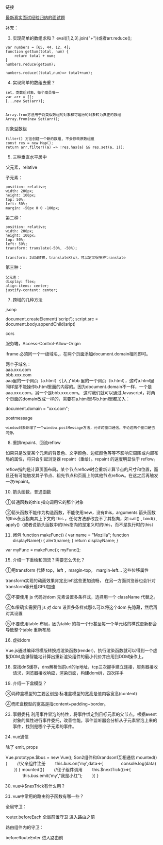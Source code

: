 链接

[最新真实面试经验归纳的面试题](https://mp.weixin.qq.com/s/HGZDh7Ppcw-oPivI4uCyTA)

补充：


3. 实现简单的数组求和？
eval([1,2,3].join("+"))或者arr.reduce();

```
var numbers = [65, 44, 12, 4];
function getSum(total, num) {
    return total + num;
}
numbers.reduce(getSum);

numbers.reduce((total,num)=> total+num);
```

4. 实现简单的数组去重？

```
set，类数组对象，每个成员唯一
var arr = [];
[...new Set(arr)];


Array.from方法用于将类似数组的对象和可遍历的对象转为真正的数组
Array.from(new Set(arr));
```

对象型数组

```
filter() 方法创建一个新的数组, 不会修改原数组值
const res = new Map();
return arr.filter((a) => !res.has(a) && res.set(a, 1));
```

5. 三种垂直水平居中

父元素，relative

子元素：

```
position: relative;
width: 200px;
height: 100px;
top: 50%;
left: 50%;
margin: -50px 0 0 -100px;
```

第二种：

```
position: relative;
width: 200px;
height: 100px;
top: 50%;
left: 50%;
transform: translate(-50%, -50%);

transform: 2d3d转换，translateX(x)，可以定义很多种translate
```


第三种：

```
父元素：
display: flex;
align-items: center;
justify-content: center;
```




7. 跨域的几种方法

jsonp

document.createElement('script');
script.src = 
document.body.appendChild(sript)



cors

服务端，Access-Control-Allow-Origin



iframe
	必须同一个一级域名,，在两个页面添加document.domain相同即可。
	
两个子域名：  
aaa.xxx.com  
bbb.xxx.com  
aaa里的一个网页（a.html）引入了bbb 里的一个网页（b.html），这时a.html里同样是不能操作b.html里面的内容的。因为document.domain不一样，一个是aaa.xxx.com，另一个是bbb.xxx.com。
这时我们就可以通过Javascript，将两个页面的domain改成一样的，需要在a.html里与b.html里都加入：


document.domain = "xxx.com";

	
postmessage

	window对象新增了一个window.postMessage方法，允许跨窗口通信，不论这两个窗口是否同源。





8. 重排repaint、回流reflow

如果只是改变某个元素的背景色、文字颜色、边框颜色等等不影响它周围或内部布局的属性，将只会引起浏览器 repaint（重绘）。repaint 的速度明显快于 reflow。

reflow指的是计算页面布局。某个节点reflow时会重新计算节点的尺寸和位置，而且还有可能触发其子节点、祖先节点和页面上的其他节点reflow。在这之后再触发一次repaint。


10. 箭头函数，普通函数

①普通函数的this 指向调用它的那个对象

②箭头函数不能作为构造函数，不能使用new，没有this，arguments
箭头函数的this永远指向其上下文的 this ，任何方法都改变不了其指向，如 call() , bind() , apply()（或者说箭头函数中的this指向的是定义时的this，而不是执行时的this）


11. 闭包
function makeFunc() {
    var name = "Mozilla";
    function displayName() {
        alert(name);
    }
    return displayName;
}

var myFunc = makeFunc();
myFunc();


15. 介绍一下重绘和回流？需要怎么优化？

①用transform 代替 top，left ，margin-top， margin-left... 这些位移属性

transform实现的动画效果肯定比left这些更加流畅，
在另一方面浏览器也会针对transform等开启GPU加速

③不要使用 js 代码对dom 元素设置多条样式，选择用一个 className 代替之。

④如果确实需要用 js 对 dom 设置多条样式那么可以将这个dom 先隐藏，然后再对其设置

⑤不要使用table 布局，因为table 的每一个行甚至每一个单元格的样式更新都会导致整个table 重新布局


16. 虚拟dom

Vue.js通过编译将模版转换成渲染函数(render)，执行渲染函数就可以得到一个虚拟DOM,能够智能地计算出重新渲染组件的最小代价并应用到DOM操作上。




18. 查找dnS缓存，dns解析当前url的ip地址，tcp三次握手建立连接，服务器接收请求，浏览器接收响应，渲染页面，构建dom树，四次挥手



22. 介绍一下盒模型？

③两种盒模型的主要区别是:标准盒模型的宽高是值内容宽高(content) 

④而IE盒模型的宽高是指content+padding+border。


23. 事假委托
利用事件冒泡的特性，将事件绑定到目标元素的父节点，根据event对象的属性进行事件委托，改善性能。事件监听器会分析从子元素冒泡上来的事件，找到是哪个子元素的事件。



27. vue通信

除了 emit, props


Vue.prototype.$bus = new Vue();
Son2组件和Grandson1互相通信
mounted() {
　　//父亲组件注册
　　this.$bus.$on('my',data=>{
　　　　console.log(data)
　　})
}
mounted(){
　　//侄子组件调用
　　this.$nextTick(()=>{
　　　　this.$bus.$emit('my',"我是小红”);
　　})
}

30. vue中$nexTrick有什么用？


39. vue中常用的路由钩子函数有哪一些？

全局守卫：

router.beforeEach 全局前置守卫 进入路由之前



路由组件内的守卫：

beforeRouteEnter 进入路由前





